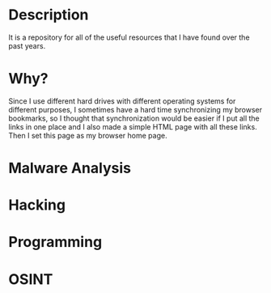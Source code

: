 # Description
It is a repository for all of the useful resources that I have found over the past years.  

# Why?
Since I use different hard drives with different operating systems for different purposes, I sometimes have a hard time synchronizing my browser bookmarks, so I thought that synchronization would be easier if I put all the links in one place and I also made a simple HTML page with all these links. Then I set this page as my browser home page.

# Malware Analysis

# Hacking 

# Programming

# OSINT

